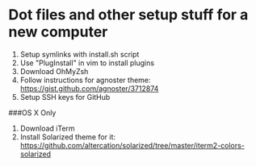 Dot files and other setup stuff for a new computer
=

1. Setup symlinks with install.sh script
2. Use "PlugInstall" in vim to install plugins
3. Download OhMyZsh
4. Follow instructions for agnoster theme: https://gist.github.com/agnoster/3712874
5. Setup SSH keys for GitHub

###OS X Only

1. Download iTerm
2. Install Solarized theme for it: https://github.com/altercation/solarized/tree/master/iterm2-colors-solarized
